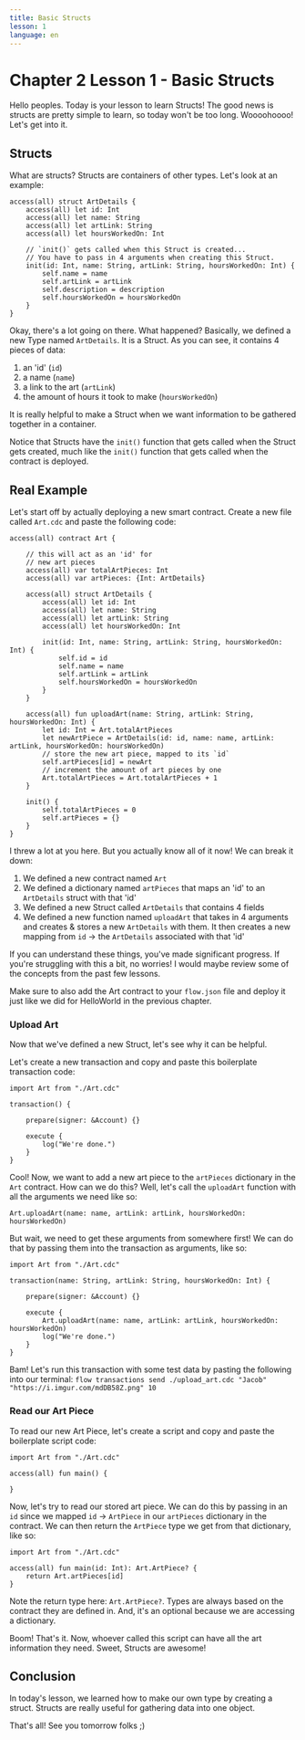 ```yaml
---
title: Basic Structs
lesson: 1
language: en
---
```


# Chapter 2 Lesson 1 - Basic Structs

Hello peoples. Today is your lesson to learn Structs! The good news is structs are pretty simple to learn, so today won't be too long. Woooohoooo! Let's get into it.

## Structs

What are structs? Structs are containers of other types. Let's look at an example:

```cadence
access(all) struct ArtDetails {
    access(all) let id: Int
    access(all) let name: String
    access(all) let artLink: String
    access(all) let hoursWorkedOn: Int

    // `init()` gets called when this Struct is created...
    // You have to pass in 4 arguments when creating this Struct.
    init(id: Int, name: String, artLink: String, hoursWorkedOn: Int) {
        self.name = name
        self.artLink = artLink
        self.description = description
        self.hoursWorkedOn = hoursWorkedOn
    }
}
```

Okay, there's a lot going on there. What happened? Basically, we defined a new Type named `ArtDetails`. It is a Struct. As you can see, it contains 4 pieces of data:

1. an 'id' (`id`)
2. a name (`name`)
3. a link to the art (`artLink`)
4. the amount of hours it took to make (`hoursWorkedOn`)

It is really helpful to make a Struct when we want information to be gathered together in a container.

Notice that Structs have the `init()` function that gets called when the Struct gets created, much like the `init()` function that gets called when the contract is deployed.

## Real Example

Let's start off by actually deploying a new smart contract. Create a new file called `Art.cdc` and paste the following code:

```cadence
access(all) contract Art {

    // this will act as an 'id' for
    // new art pieces
    access(all) var totalArtPieces: Int
    access(all) var artPieces: {Int: ArtDetails}

    access(all) struct ArtDetails {
        access(all) let id: Int
        access(all) let name: String
        access(all) let artLink: String
        access(all) let hoursWorkedOn: Int

        init(id: Int, name: String, artLink: String, hoursWorkedOn: Int) {
            self.id = id
            self.name = name
            self.artLink = artLink
            self.hoursWorkedOn = hoursWorkedOn
        }
    }

    access(all) fun uploadArt(name: String, artLink: String, hoursWorkedOn: Int) {
        let id: Int = Art.totalArtPieces
        let newArtPiece = ArtDetails(id: id, name: name, artLink: artLink, hoursWorkedOn: hoursWorkedOn)
        // store the new art piece, mapped to its `id`
        self.artPieces[id] = newArt
        // increment the amount of art pieces by one
        Art.totalArtPieces = Art.totalArtPieces + 1
    }

    init() {
        self.totalArtPieces = 0
        self.artPieces = {}
    }
}
```

I threw a lot at you here. But you actually know all of it now! We can break it down:

1. We defined a new contract named `Art`
2. We defined a dictionary named `artPieces` that maps an 'id' to an `ArtDetails` struct with that 'id'
3. We defined a new Struct called `ArtDetails` that contains 4 fields
4. We defined a new function named `uploadArt` that takes in 4 arguments and creates & stores a new `ArtDetails` with them. It then creates a new mapping from `id` -> the `ArtDetails` associated with that 'id'

If you can understand these things, you've made significant progress. If you're struggling with this a bit, no worries! I would maybe review some of the concepts from the past few lessons.

Make sure to also add the Art contract to your `flow.json` file and deploy it just like we did for HelloWorld in the previous chapter.

### Upload Art

Now that we've defined a new Struct, let's see why it can be helpful.

Let's create a new transaction and copy and paste this boilerplate transaction code:

```cadence
import Art from "./Art.cdc"

transaction() {

    prepare(signer: &Account) {}

    execute {
        log("We're done.")
    }
}
```

Cool! Now, we want to add a new art piece to the `artPieces` dictionary in the `Art` contract. How can we do this? Well, let's call the `uploadArt` function with all the arguments we need like so: 

```cadence
Art.uploadArt(name: name, artLink: artLink, hoursWorkedOn: hoursWorkedOn)
```

But wait, we need to get these arguments from somewhere first! We can do that by passing them into the transaction as arguments, like so:

```cadence
import Art from "./Art.cdc"

transaction(name: String, artLink: String, hoursWorkedOn: Int) {

    prepare(signer: &Account) {}

    execute {
        Art.uploadArt(name: name, artLink: artLink, hoursWorkedOn: hoursWorkedOn)
        log("We're done.")
    }
}
```

Bam! Let's run this transaction with some test data by pasting the following into our terminal: `flow transactions send ./upload_art.cdc "Jacob" "https://i.imgur.com/mdDB58Z.png" 10`

### Read our Art Piece

To read our new Art Piece, let's create a script and copy and paste the boilerplate script code:

```cadence
import Art from "./Art.cdc"

access(all) fun main() {

}
```

Now, let's try to read our stored art piece. We can do this by passing in an `id` since we mapped `id` -> `ArtPiece` in our `artPieces` dictionary in the contract. We can then return the `ArtPiece` type we get from that dictionary, like so:

```cadence
import Art from "./Art.cdc"

access(all) fun main(id: Int): Art.ArtPiece? {
    return Art.artPieces[id]
}
```

Note the return type here: `Art.ArtPiece?`. Types are always based on the contract they are defined in. And, it's an optional because we are accessing a dictionary.

Boom! That's it. Now, whoever called this script can have all the art information they need. Sweet, Structs are awesome!

## Conclusion

In today's lesson, we learned how to make our own type by creating a struct. Structs are really useful for gathering data into one object.

That's all! See you tomorrow folks ;)
